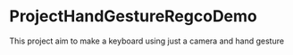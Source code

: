 # ProjectHandGestureRegcoDemo
This project aim to make a keyboard using just a camera and hand gesture
